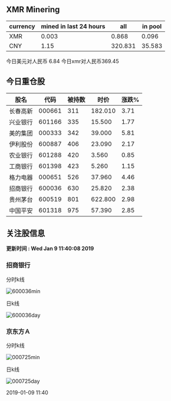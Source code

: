 ## XMR Minering

|currency|mined in last 24 hours|all|in pool|
|---|---|---|---|
|XMR|0.003|0.868|0.096|
|CNY|1.15|320.831|35.583|

今日美元对人民币 6.84	今日xmr对人民币369.45


## 今日重仓股 

|股名|代码|被持数|时价|涨跌%|
|---|---|---|---|---|
|长春高新|000661|311|182.010|3.71|
|兴业银行|601166|335|15.500|1.77|
|美的集团|000333|342|39.000|5.81|
|伊利股份|600887|406|23.090|2.17|
|农业银行|601288|420|3.560|0.85|
|工商银行|601398|423|5.260|1.15|
|格力电器|000651|526|37.960|4.46|
|招商银行|600036|630|25.820|2.38|
|贵州茅台|600519|801|622.800|2.98|
|中国平安|601318|975|57.390|2.85|

## 关注股信息
**更新时间 : Wed Jan  9 11:40:08 2019**
### 招商银行 
分时k线

![600036min](http://image.sinajs.cn/newchart/min/n/sh600036.gif)

日k线

![600036day](http://image.sinajs.cn/newchart/daily/n/sh600036.gif)

### 京东方Ａ 
分时k线

![000725min](http://image.sinajs.cn/newchart/min/n/sz000725.gif)

日k线

![000725day](http://image.sinajs.cn/newchart/daily/n/sz000725.gif)

2019-01-09 11:40